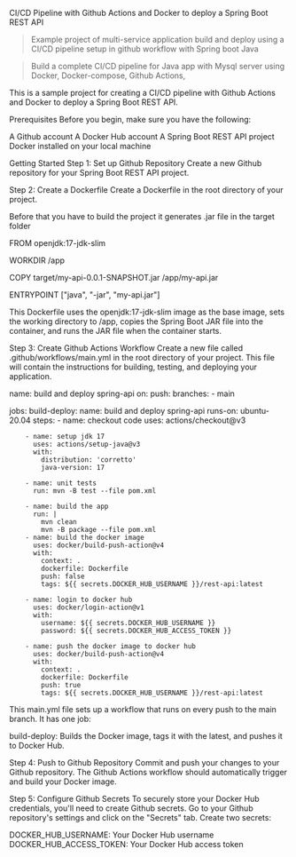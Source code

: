 CI/CD Pipeline with Github Actions and Docker to deploy a Spring Boot REST API

> Example project of multi-service application build and deploy using a CI/CD pipeline setup in github workflow with Spring boot Java

> Build a complete CI/CD pipeline for Java app with Mysql server using Docker, Docker-compose, Github Actions,

This is a sample project for creating a CI/CD pipeline with Github Actions and Docker to deploy a Spring Boot REST API.

Prerequisites
Before you begin, make sure you have the following:

  A Github account
  A Docker Hub account
  A Spring Boot REST API project
  Docker installed on your local machine

Getting Started
  Step 1: Set up Github Repository
  Create a new Github repository for your Spring Boot REST API project.

  Step 2: Create a Dockerfile
  Create a Dockerfile in the root directory of your project.

Before that you have to build the project it generates .jar file in the target folder

FROM openjdk:17-jdk-slim

WORKDIR /app

COPY target/my-api-0.0.1-SNAPSHOT.jar /app/my-api.jar

ENTRYPOINT ["java", "-jar", "my-api.jar"]

This Dockerfile uses the openjdk:17-jdk-slim image as the base image, sets the working directory to /app, copies the Spring Boot JAR file into the container, and runs the JAR file when the container starts.

  Step 3: Create Github Actions Workflow
  Create a new file called .github/workflows/main.yml in the root directory of your project. This file will contain the instructions for building, testing, and deploying your application.

  name: build and deploy spring-api
  on:
    push:
      branches:
        - main

  jobs:
    build-deploy:
      name: build and deploy spring-api
      runs-on: ubuntu-20.04
      steps:
        - name: checkout code
          uses: actions/checkout@v3

        - name: setup jdk 17
          uses: actions/setup-java@v3
          with:
            distribution: 'corretto'
            java-version: 17

        - name: unit tests
          run: mvn -B test --file pom.xml

        - name: build the app
          run: |
            mvn clean
            mvn -B package --file pom.xml
        - name: build the docker image
          uses: docker/build-push-action@v4
          with:
            context: .
            dockerfile: Dockerfile
            push: false
            tags: ${{ secrets.DOCKER_HUB_USERNAME }}/rest-api:latest

        - name: login to docker hub
          uses: docker/login-action@v1
          with:
            username: ${{ secrets.DOCKER_HUB_USERNAME }}
            password: ${{ secrets.DOCKER_HUB_ACCESS_TOKEN }}

        - name: push the docker image to docker hub
          uses: docker/build-push-action@v4
          with:
            context: .
            dockerfile: Dockerfile
            push: true
            tags: ${{ secrets.DOCKER_HUB_USERNAME }}/rest-api:latest
This main.yml file sets up a workflow that runs on every push to the main branch. It has one job:

build-deploy: Builds the Docker image, tags it with the latest, and pushes it to Docker Hub.

  Step 4: Push to Github Repository
  Commit and push your changes to your Github repository. The Github Actions workflow should automatically trigger and build your Docker image.

  Step 5: Configure Github Secrets
  To securely store your Docker Hub credentials, you'll need to create Github secrets. Go to your Github repository's settings and click on the "Secrets" tab. Create two secrets:

  DOCKER_HUB_USERNAME: Your Docker Hub username DOCKER_HUB_ACCESS_TOKEN: Your Docker Hub access token
